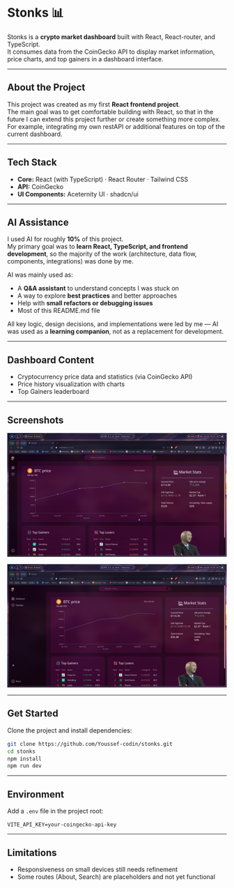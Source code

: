 # Stonks 📊

Stonks is a **crypto market dashboard** built with React, React-router, and TypeScript.  
It consumes data from the CoinGecko API to display market information, price charts, and top gainers in a dashboard interface.  

---

## About the Project

This project was created as my first **React frontend project**.  
The main goal was to get comfortable building with React, so that in the future I can extend this project further or create something more complex. For example, integrating my own restAPI or additional features on top of the current dashboard.  

---

## Tech Stack

- **Core:** React (with TypeScript) · React Router · Tailwind CSS  
- **API:** CoinGecko  
- **UI Components:** Aceternity UI · shadcn/ui  

---

## AI Assistance

I used AI for roughly **10%** of this project.  
My primary goal was to **learn React, TypeScript, and frontend development**, so the majority of the work (architecture, data flow, components, integrations) was done by me.  

AI was mainly used as:
- A **Q&A assistant** to understand concepts I was stuck on  
- A way to explore **best practices** and better approaches  
- Help with **small refactors or debugging issues**  
- Most of this README.md file

All key logic, design decisions, and implementations were led by me — AI was used as a **learning companion**, not as a replacement for development.

---

## Dashboard Content

- Cryptocurrency price data and statistics (via CoinGecko API)  
- Price history visualization with charts  
- Top Gainers leaderboard  

---

## Screenshots

![Dashboard](showcase/2025-10-01-100155_hyprshot.png)

![Dashboard extended](showcase/2025-10-01-100351_hyprshot.png)

---

## Get Started

Clone the project and install dependencies:

```bash
git clone https://github.com/Youssef-codin/stonks.git
cd stonks
npm install
npm run dev
```

---

## Environment

Add a `.env` file in the project root:

```env
VITE_API_KEY=your-coingecko-api-key
```

---

## Limitations

- Responsiveness on small devices still needs refinement  
- Some routes (About, Search) are placeholders and not yet functional
